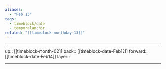 ```yaml
---
aliases:
  - "Feb 13"
tags:
  - timeblock/date
  - temporalanchor
related: "[[timeblock-monthday-13]]"
---
```




***

up:: [[timeblock-month-02]]
back:: [[timeblock-date-Feb12]]
forward:: [[timeblock-date-Feb14]]
layer:: 

***
